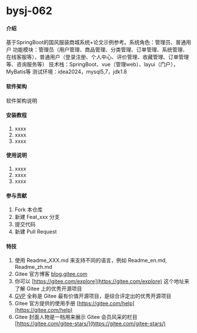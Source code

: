 # bysj-062

#### 介绍
基于SpringBoot的国风服装商城系统+论文示例参考。系统角色：管理员、普通用户
功能模块：管理员（用户管理、商品管理、分类管理、订单管理、系统管理、在线客服等），普通用户（登录注册、个人中心、评价管理、收藏管理、订单管理等、咨询服务等）
技术栈：SpringBoot、vue（管理web）、layui（门户），MyBatis等
测试环境：idea2024，mysql5,7，jdk1.8

#### 软件架构
软件架构说明


#### 安装教程

1.  xxxx
2.  xxxx
3.  xxxx

#### 使用说明

1.  xxxx
2.  xxxx
3.  xxxx

#### 参与贡献

1.  Fork 本仓库
2.  新建 Feat_xxx 分支
3.  提交代码
4.  新建 Pull Request


#### 特技

1.  使用 Readme\_XXX.md 来支持不同的语言，例如 Readme\_en.md, Readme\_zh.md
2.  Gitee 官方博客 [blog.gitee.com](https://blog.gitee.com)
3.  你可以 [https://gitee.com/explore](https://gitee.com/explore) 这个地址来了解 Gitee 上的优秀开源项目
4.  [GVP](https://gitee.com/gvp) 全称是 Gitee 最有价值开源项目，是综合评定出的优秀开源项目
5.  Gitee 官方提供的使用手册 [https://gitee.com/help](https://gitee.com/help)
6.  Gitee 封面人物是一档用来展示 Gitee 会员风采的栏目 [https://gitee.com/gitee-stars/](https://gitee.com/gitee-stars/)
